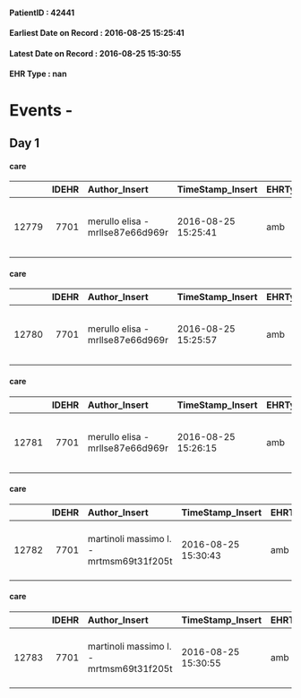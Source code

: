 
#### PatientID : 42441
#### Earliest Date on Record : 2016-08-25 15:25:41
#### Latest Date on Record : 2016-08-25 15:30:55
#### EHR Type : nan

# Events - 

## Day 1

#### care
|       |   IDEHR | Author_Insert                    | TimeStamp_Insert    | EHRType   |   PatientID |   IDGESTIONE_AUSILI |   opt_annulla_consegna | dt_Ric_consegna     | opt_ausilio                                     |
|------:|--------:|:---------------------------------|:--------------------|:----------|------------:|--------------------:|-----------------------:|:--------------------|:------------------------------------------------|
| 12779 |    7701 | merullo elisa - mrllse87e66d969r | 2016-08-25 15:25:41 | amb       |       42441 |               12685 |                      0 | 2016-08-25 00:00:00 | electronic articulated bed with side rails # 14 |

#### care
|       |   IDEHR | Author_Insert                    | TimeStamp_Insert    | EHRType   |   PatientID |   IDGESTIONE_AUSILI |   opt_annulla_consegna | ds_note_x   | dt_Ric_consegna     | opt_ausilio                             |
|------:|--------:|:---------------------------------|:--------------------|:----------|------------:|--------------------:|-----------------------:|:------------|:--------------------|:----------------------------------------|
| 12780 |    7701 | merullo elisa - mrllse87e66d969r | 2016-08-25 15:25:57 | amb       |       42441 |               12686 |                      0 | urgent      | 2016-08-25 00:00:00 | antid air mattress with compressor # 16 |

#### care
|       |   IDEHR | Author_Insert                    | TimeStamp_Insert    | EHRType   |   PatientID |   IDGESTIONE_AUSILI |   opt_annulla_consegna | ds_note_x   | dt_Ric_consegna     | opt_ausilio                                     |
|------:|--------:|:---------------------------------|:--------------------|:----------|------------:|--------------------:|-----------------------:|:------------|:--------------------|:------------------------------------------------|
| 12781 |    7701 | merullo elisa - mrllse87e66d969r | 2016-08-25 15:26:15 | amb       |       42441 |               12687 |                      0 | urgent      | 2016-08-25 00:00:00 | electronic articulated bed with side rails # 14 |

#### care
|       |   IDEHR | Author_Insert                           | TimeStamp_Insert    | EHRType   |   PatientID |   IDGESTIONE_AUSILI |   ds_ncons |   opt_annulla_consegna | ds_note_x   | dt_Ric_consegna     | dt_ric_cons_forn    | opt_ausilio                             |
|------:|--------:|:----------------------------------------|:--------------------|:----------|------------:|--------------------:|-----------:|-----------------------:|:------------|:--------------------|:--------------------|:----------------------------------------|
| 12782 |    7701 | martinoli massimo l. - mrtmsm69t31f205t | 2016-08-25 15:30:43 | amb       |       42441 |               12688 |      28562 |                      0 | urgent      | 2016-08-25 00:00:00 | 2016-08-25 00:00:00 | antid air mattress with compressor # 16 |

#### care
|       |   IDEHR | Author_Insert                           | TimeStamp_Insert    | EHRType   |   PatientID |   IDGESTIONE_AUSILI |   ds_ncons |   opt_annulla_consegna | ds_note_x   | dt_Ric_consegna     | dt_ric_cons_forn    | opt_ausilio                                     |
|------:|--------:|:----------------------------------------|:--------------------|:----------|------------:|--------------------:|-----------:|-----------------------:|:------------|:--------------------|:--------------------|:------------------------------------------------|
| 12783 |    7701 | martinoli massimo l. - mrtmsm69t31f205t | 2016-08-25 15:30:55 | amb       |       42441 |               12689 |      28561 |                      0 | urgent      | 2016-08-25 00:00:00 | 2016-08-25 00:00:00 | electronic articulated bed with side rails # 14 |


